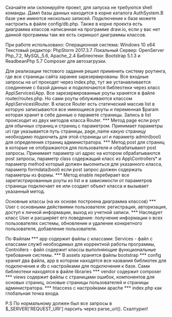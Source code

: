 Скачайте или склонируйте проект, для запуска не требуются shell команды.
Дамп базы данных находится в корне каталога AuthSystem.В базе уже имеются несколько записей.
Подключение к базе можете настроить в файле config/db.php. Также в корне проекта есть диаграмма классов
написанная на программе draw.io, если у вас нет данной программы там же есть скриншот диаграммы классов.

При работе использовано: 
Операционная система: Windows 10 x64
Текстовый редактор: PhpStorm 2017.3.7
Локальный Сервер: OpenServer Php_7.2, MySQL_5.6, Apache_2.4
Библеотеки: Bootstrap 5.1.3 и ReadbeanPhp 5.7 
Composer для автозагрузки.

Для реализации тестового задания решил применить систему роутинга, где все страницы сайта заранее зарезервированы.
Все входные запросы на url проходят через index.php, тут же устанавливается соединение с базой данных и подключаются библеотеки через класс App\Services\App.
Все зарезервированные роуты хранятся в файле router/routes.php. Но сами роуты облуживаются классом App\Services\Router. В классе Router есть статический массив 
list в которую записываются все имеющиеся роуты и переменная $param которая хранит в себе данные о парамете страницы. Запись в list происходит из двух методов
класса Router. 
*** Метод page если роут для обычных страниц и страниц с параметром. Принимает параметры uri где указывается путь страницы, page_name какую страницу необходимо 
подкючить для этой страницы uri и параметр admin(bool) для определения страниц администратора.
*** Метод post для страниц в которые не отображаются для пользователя и обрабатывают post запросы. Принимает параметр uri адрес на котором обрабатываются post запросы,
параметр class содержащий класс из App\Controllers\* и параметр method который должен выолниться для указанного класса, параметр formdata(bool) если post запрос 
должен содержать параметры из формы.
*** Метод enable перебирает все зарегистрированные роуты из list и в зависимости от параметров страницы подключает ее или создает объект класса и вызывает указанный 
метод.

Основные классы (на их основе построена диаграмма классов)
*** User с основными действиями пользователя: регистрация, авторизация, доступ к личной информации, выход из учетной записи.
*** Наследует класс User и расширяет его поведение: получение информации о всех пользователях системы, обновление и удаление конкретного пользователя,
добавление пользователя.

По Файлам
*** app содержит файлы с классами: Services - файл с классами служб необходимых для корректной работы программы, Controllers - файл содержит классы выполняющие 
функциональные требования системы.
*** В assets хранятся файлы bootstrap
*** config хранит два файла, app в котором находятся все названия библиотек для подключения и db с настройками для подключения к базе. Сами библеотеки находятся 
в файле libraries
*** vendor содержит composer
*** views содержит файлы с страницами ошибок, компонентов для основых страниц, основые страницы пользователей и страницы администратора.
*** htaccess c настройками apache
*** index.php как глобальная точка входа.

P.S По нормальному должен был все запросы в $_SERVER['REQUEST_URI'] парсить через parse_url(). Схалтурил!

